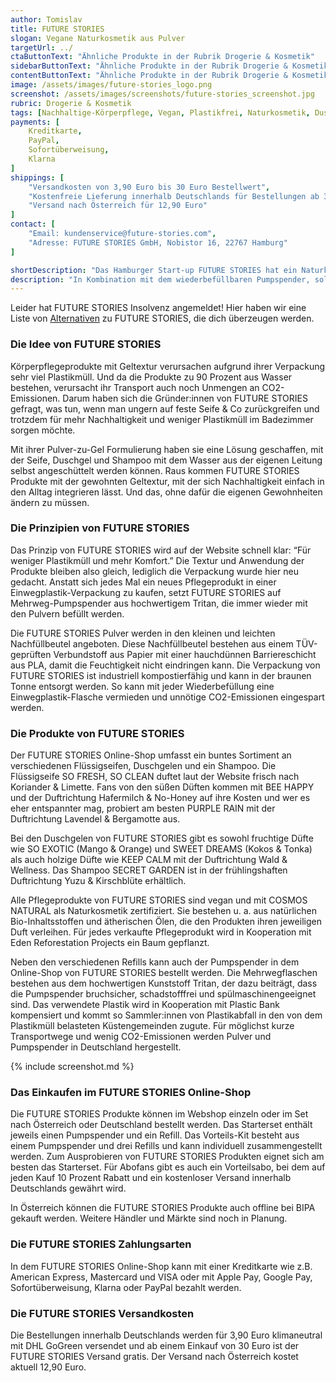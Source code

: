 ```yaml
---
author: Tomislav
title: FUTURE STORIES
slogan: Vegane Naturkosmetik aus Pulver
targetUrl: ../
ctaButtonText: "Ähnliche Produkte in der Rubrik Drogerie & Kosmetik"
sidebarButtonText: "Ähnliche Produkte in der Rubrik Drogerie & Kosmetik"
contentButtonText: "Ähnliche Produkte in der Rubrik Drogerie & Kosmetik"
image: /assets/images/future-stories_logo.png
screenshot: /assets/images/screenshots/future-stories_screenshot.jpg
rubric: Drogerie & Kosmetik
tags: [Nachhaltige-Körperpflege, Vegan, Plastikfrei, Naturkosmetik, Duschgel, Seife, Shampoo]
payments: [
    Kreditkarte,
    PayPal,
    Sofortüberweisung,
    Klarna
]
shippings: [
    "Versandkosten von 3,90 Euro bis 30 Euro Bestellwert",
    "Kostenfreie Lieferung innerhalb Deutschlands für Bestellungen ab 30 Euro",
    "Versand nach Österreich für 12,90 Euro"
]
contact: [
    "Email: kundenservice@future-stories.com",
    "Adresse: FUTURE STORIES GmbH, Nobistor 16, 22767 Hamburg"
]

shortDescription: "Das Hamburger Start-up FUTURE STORIES hat ein Naturkosmetik Pulver entwickelt, das sich mit Leitungswasser zu Duschgel, Flüssigseife und Shampoo anschütteln lässt."
description: "In Kombination mit dem wiederbefüllbaren Pumpspender, soll der Plastikmüll im Badezimmer reduziert und unnötige CO2-Emissionen langfristig eingespart werden."
---
```


<div class="alert alert-info">
  Leider hat FUTURE STORIES Insolvenz angemeldet! Hier haben wir eine Liste von <a href="https://gutes-gewissen.com/drogerie-und-kosmetik/">Alternativen</a> zu FUTURE STORIES, die dich überzeugen werden.
</div>

### Die Idee von FUTURE STORIES

Körperpflegeprodukte mit Geltextur verursachen aufgrund ihrer Verpackung sehr viel Plastikmüll. Und da die Produkte zu 90 Prozent aus Wasser bestehen, verursacht ihr Transport auch noch Unmengen an CO2-Emissionen. Darum haben sich die Gründer:innen von FUTURE STORIES gefragt, was tun, wenn man ungern auf feste Seife & Co zurückgreifen und trotzdem für mehr Nachhaltigkeit und weniger Plastikmüll im Badezimmer sorgen möchte.

Mit ihrer Pulver-zu-Gel Formulierung haben sie eine Lösung geschaffen, mit der Seife, Duschgel und Shampoo mit dem Wasser aus der eigenen Leitung selbst angeschüttelt werden können. Raus kommen FUTURE STORIES Produkte mit der gewohnten Geltextur, mit der sich Nachhaltigkeit einfach in den Alltag integrieren lässt. Und das, ohne dafür die eigenen Gewohnheiten ändern zu müssen. 

### Die Prinzipien von FUTURE STORIES

Das Prinzip von FUTURE STORIES wird auf der Website schnell klar: “Für weniger Plastikmüll und mehr Komfort.” Die Textur und Anwendung der Produkte bleiben also gleich, lediglich die Verpackung wurde hier neu gedacht. Anstatt sich jedes Mal ein neues Pflegeprodukt in einer Einwegplastik-Verpackung zu kaufen, setzt FUTURE STORIES auf Mehrweg-Pumpspender aus hochwertigem Tritan, die immer wieder mit den Pulvern befüllt werden.

Die FUTURE STORIES Pulver werden in den kleinen und leichten Nachfüllbeutel angeboten. Diese Nachfüllbeutel bestehen aus einem TÜV-geprüften Verbundstoff aus Papier mit einer hauchdünnen Barriereschicht aus PLA, damit die Feuchtigkeit nicht eindringen kann. Die Verpackung von FUTURE STORIES ist industriell kompostierfähig und kann in der braunen Tonne entsorgt werden. So kann mit jeder Wiederbefüllung eine Einwegplastik-Flasche vermieden und unnötige CO2-Emissionen eingespart werden.

### Die Produkte von FUTURE STORIES 

Der FUTURE STORIES Online-Shop umfasst ein buntes Sortiment an verschiedenen Flüssigseifen, Duschgelen und ein Shampoo. Die Flüssigseife SO FRESH, SO CLEAN duftet laut der Website frisch nach Koriander & Limette. Fans von den süßen Düften kommen mit BEE HAPPY und der Duftrichtung Hafermilch & No-Honey auf ihre Kosten und wer es eher entspannter mag, probiert am besten PURPLE RAIN mit der Duftrichtung Lavendel & Bergamotte aus.

Bei den Duschgelen von FUTURE STORIES gibt es sowohl fruchtige Düfte wie SO EXOTIC (Mango & Orange) und SWEET DREAMS (Kokos & Tonka) als auch holzige Düfte wie KEEP CALM mit der Duftrichtung Wald & Wellness. Das Shampoo SECRET GARDEN ist in der frühlingshaften Duftrichtung Yuzu & Kirschblüte erhältlich.

Alle Pflegeprodukte von FUTURE STORIES sind vegan und mit COSMOS NATURAL als Naturkosmetik zertifiziert. Sie bestehen u. a. aus natürlichen Bio-Inhaltsstoffen und ätherischen Ölen, die den Produkten ihren jeweiligen Duft verleihen. Für jedes verkaufte Pflegeprodukt wird in Kooperation mit Eden Reforestation Projects ein Baum gepflanzt.

Neben den verschiedenen Refills kann auch der Pumpspender in dem Online-Shop von FUTURE STORIES bestellt werden. Die Mehrwegflaschen bestehen aus dem hochwertigen Kunststoff Tritan, der dazu beiträgt, dass die Pumpspender bruchsicher, schadstofffrei und spülmaschinengeeignet sind. Das verwendete Plastik wird in Kooperation mit Plastic Bank kompensiert und kommt so Sammler:innen von Plastikabfall in den von dem Plastikmüll belasteten Küstengemeinden zugute. Für möglichst kurze Transportwege und wenig CO2-Emissionen werden Pulver und Pumpspender in Deutschland hergestellt. 

{% include screenshot.md %}

### Das Einkaufen im FUTURE STORIES Online-Shop

Die FUTURE STORIES Produkte können im Webshop einzeln oder im Set nach Österreich oder Deutschland bestellt werden. Das Starterset enthält jeweils einen Pumpspender und ein Refill. Das Vorteils-Kit besteht aus einem Pumpspender und drei Refills und kann individuell zusammengestellt werden. Zum Ausprobieren von FUTURE STORIES Produkten eignet sich am besten das Starterset. Für Abofans gibt es auch ein Vorteilsabo, bei dem auf jeden Kauf 10 Prozent Rabatt und ein kostenloser Versand innerhalb Deutschlands gewährt wird.

In Österreich können die FUTURE STORIES Produkte auch offline bei BIPA gekauft werden. Weitere Händler und Märkte sind noch in Planung.

### Die FUTURE STORIES Zahlungsarten

In dem FUTURE STORIES Online-Shop kann mit einer Kreditkarte wie z.B. American Express, Mastercard und VISA oder mit Apple Pay, Google Pay, Sofortüberweisung, Klarna oder PayPal bezahlt werden.

### Die FUTURE STORIES Versandkosten

Die Bestellungen innerhalb Deutschlands werden für 3,90 Euro klimaneutral mit DHL GoGreen versendet und ab einem Einkauf von 30 Euro ist der FUTURE STORIES Versand gratis. Der Versand nach Österreich kostet aktuell 12,90 Euro.